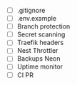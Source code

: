 - [ ] .gitignore
- [ ] .env.example
- [ ] Branch protection
- [ ] Secret scanning
- [ ] Traefik headers
- [ ] Nest Throttler
- [ ] Backups Neon
- [ ] Uptime monitor
- [ ] CI PR
